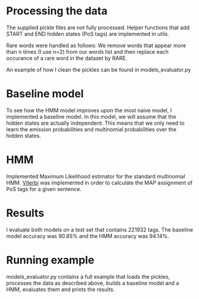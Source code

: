 # Processing the data
The supplied pickle files are not fully processed. Helper functions that add START and END hidden states (PoS tags) are implemented in utils.

Rare words were handled as follows: We remove words that appear more than n times (I use n=2) from our words list and then replace each occurance of a rare word in the dataset by RARE.

An example of how I clean the pickles can be found in models_evaluator.py


# Baseline model
To see how the HMM model improves upon the most naive model, I implemented a baseline model. In this model, we will assume that the hidden states are actually independent. This means that we only need to learn the emission probabilities and multinomial probabilities over the hidden states.


# HMM
Implemented Maximum Likelihood estimator for the standard multinomial HMM.
[Viterbi](https://en.wikipedia.org/wiki/Viterbi_algorithm) was implemented in order to calculate the MAP assignment of PoS tags for a given sentence.


# Results
I evaluate both models on a test set that contains 221932 tags.
The baseline model accuracy was 90.85% and the HMM accuracy was 94.14%.


# Running example
models_evaluator.py contains a full example that loads the pickles, processes the data as described above, builds a baseline model and a HMM, evaluates them and prints the results.

